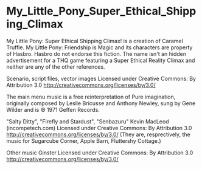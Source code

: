 My_Little_Pony_Super_Ethical_Shipping_Climax
============================================

My Little Pony: Super Ethical Shipping Climax! is a creation of Caramel Truffle. My Little Pony: Friendship is Magic and its characters are property of Hasbro. Hasbro do not endorse this fiction. The name isn't an hidden advertisement for a THQ game featuring a Super Ethical Reality Climax and neither are any of the other references.

Scenario, script files, vector images 
Licensed under Creative Commons: By Attribution 3.0
http://creativecommons.org/licenses/by/3.0/

The main menu music is a free reinterpretation of Pure imagination, originally composed by Leslie Bricusse and Anthony Newley, sung by Gene Wilder and is ℗ 1971 Geffen Records.

"Salty Ditty", "Firefly and Stardust", "Senbazuru" 
Kevin MacLeod (incompetech.com) 
Licensed under Creative Commons: By Attribution 3.0
http://creativecommons.org/licenses/by/3.0/
(They are, resprectively, the music for Sugarcube Corner, Apple Barn, Fluttershy Cottage.)

Other music
Ginster
Licensed under Creative Commons: By Attribution 3.0
http://creativecommons.org/licenses/by/3.0/
